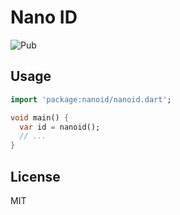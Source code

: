 # Nano ID

![Pub](https://img.shields.io/pub/v/nanoid.svg)

## Usage

```dart
import 'package:nanoid/nanoid.dart';

void main() {
  var id = nanoid();
  // ...
}
```

## License

MIT
